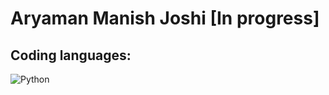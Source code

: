 # Aryaman Manish Joshi [In progress]

## Coding languages:
![Python](https://github.com/AryamanJoshi/AryamanJoshi/assets/89426052/85e50217-961c-4558-bc3d-1d954bc31b24)
